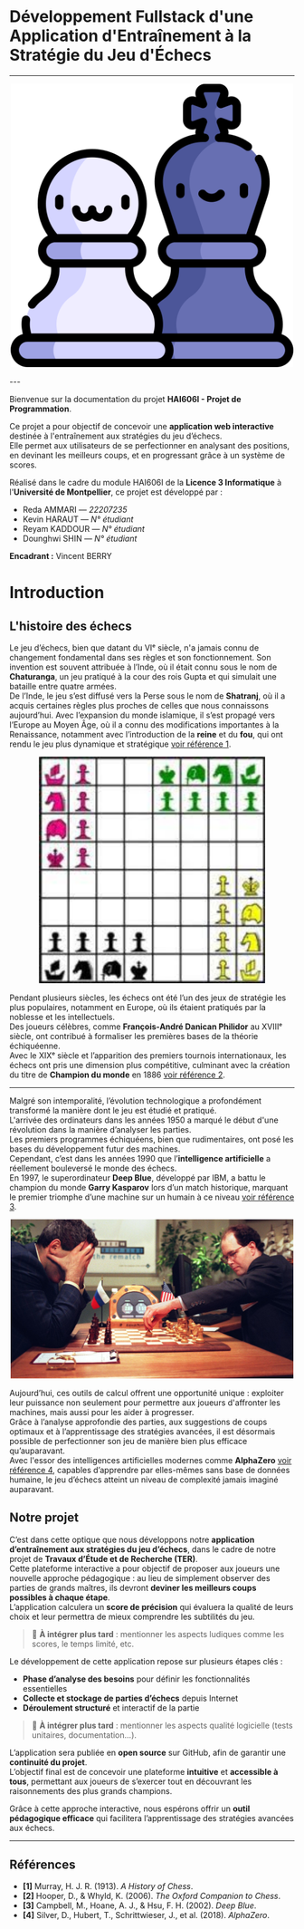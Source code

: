 # Développement Fullstack d'une Application d'Entraînement à la Stratégie du Jeu d'Échecs

---
<p align="center">
  <img src="figures/chess_indie.jpg" alt="image de pion" width="500"/>
</p>
---

Bienvenue sur la documentation du projet **HAI606I - Projet de Programmation**.

Ce projet a pour objectif de concevoir une **application web interactive** destinée à l'entraînement aux stratégies du jeu d’échecs.  
Elle permet aux utilisateurs de se perfectionner en analysant des positions, en devinant les meilleurs coups, et en progressant grâce à un système de scores.

Réalisé dans le cadre du module HAI606I de la **Licence 3 Informatique** à l'**Université de Montpellier**, ce projet est développé par :

- Reda AMMARI — *22207235*
- Kevin HARAUT — *N° étudiant*
- Reyam KADDOUR — *N° étudiant*
- Dounghwi SHIN — *N° étudiant*

**Encadrant :** Vincent BERRY



# Introduction

## L'histoire des échecs

Le jeu d’échecs, bien que datant du VIᵉ siècle, n'a jamais connu de changement fondamental dans ses règles et son fonctionnement. Son invention est souvent attribuée à l’Inde, où il était connu sous le nom de **Chaturanga**, un jeu pratiqué à la cour des rois Gupta et qui simulait une bataille entre quatre armées.  
De l’Inde, le jeu s’est diffusé vers la Perse sous le nom de **Shatranj**, où il a acquis certaines règles plus proches de celles que nous connaissons aujourd’hui. Avec l’expansion du monde islamique, il s’est propagé vers l’Europe au Moyen Âge, où il a connu des modifications importantes à la Renaissance, notamment avec l’introduction de la **reine** et du **fou**, qui ont rendu le jeu plus dynamique et stratégique [voir référence 1](#ref1).

<p align="center">
  <img src="figures/Chaturanga.jpeg" alt="Le Chaturanga, la base du jeu d'échecs moderne" width="400"/>
</p>

Pendant plusieurs siècles, les échecs ont été l’un des jeux de stratégie les plus populaires, notamment en Europe, où ils étaient pratiqués par la noblesse et les intellectuels.  
Des joueurs célèbres, comme **François-André Danican Philidor** au XVIIIᵉ siècle, ont contribué à formaliser les premières bases de la théorie échiquéenne.  
Avec le XIXᵉ siècle et l’apparition des premiers tournois internationaux, les échecs ont pris une dimension plus compétitive, culminant avec la création du titre de **Champion du monde** en 1886 [voir référence 2](#ref2).

---

Malgré son intemporalité, l’évolution technologique a profondément transformé la manière dont le jeu est étudié et pratiqué.  
L'arrivée des ordinateurs dans les années 1950 a marqué le début d'une révolution dans la manière d’analyser les parties.  
Les premiers programmes échiquéens, bien que rudimentaires, ont posé les bases du développement futur des machines.  
Cependant, c’est dans les années 1990 que l’**intelligence artificielle** a réellement bouleversé le monde des échecs.  
En 1997, le superordinateur **Deep Blue**, développé par IBM, a battu le champion du monde **Garry Kasparov** lors d’un match historique, marquant le premier triomphe d’une machine sur un humain à ce niveau [voir référence 3](#ref3).

<p align="center">
  <img src="figures/deep_blue.jpg" alt="Garry Kasparov contre Deep Blue en 1997" width="500"/>
</p>

Aujourd’hui, ces outils de calcul offrent une opportunité unique : exploiter leur puissance non seulement pour permettre aux joueurs d'affronter les machines, mais aussi pour les aider à progresser.  
Grâce à l’analyse approfondie des parties, aux suggestions de coups optimaux et à l’apprentissage des stratégies avancées, il est désormais possible de perfectionner son jeu de manière bien plus efficace qu’auparavant.  
Avec l'essor des intelligences artificielles modernes comme **AlphaZero** [voir référence 4](#ref4), capables d’apprendre par elles-mêmes sans base de données humaine, le jeu d’échecs atteint un niveau de complexité jamais imaginé auparavant.

## Notre projet

C’est dans cette optique que nous développons notre **application d’entraînement aux stratégies du jeu d’échecs**, dans le cadre de notre projet de **Travaux d’Étude et de Recherche (TER)**.  
Cette plateforme interactive a pour objectif de proposer aux joueurs une nouvelle approche pédagogique : au lieu de simplement observer des parties de grands maîtres, ils devront **deviner les meilleurs coups possibles à chaque étape**.  
L’application calculera un **score de précision** qui évaluera la qualité de leurs choix et leur permettra de mieux comprendre les subtilités du jeu.

> 📝 **À intégrer plus tard** : mentionner les aspects ludiques comme les scores, le temps limité, etc.

Le développement de cette application repose sur plusieurs étapes clés :
- **Phase d’analyse des besoins** pour définir les fonctionnalités essentielles
- **Collecte et stockage de parties d’échecs** depuis Internet
- **Déroulement structuré** et interactif de la partie

> 📝 **À intégrer plus tard** : mentionner les aspects qualité logicielle (tests unitaires, documentation...).

L’application sera publiée en **open source** sur GitHub, afin de garantir une **continuité du projet**.  
L’objectif final est de concevoir une plateforme **intuitive** et **accessible à tous**, permettant aux joueurs de s’exercer tout en découvrant les raisonnements des plus grands champions.

Grâce à cette approche interactive, nous espérons offrir un **outil pédagogique efficace** qui facilitera l’apprentissage des stratégies avancées aux échecs.

---

## Références

- <a id="ref1"></a> **[1]** Murray, H. J. R. (1913). *A History of Chess*.
- <a id="ref2"></a> **[2]** Hooper, D., & Whyld, K. (2006). *The Oxford Companion to Chess*.
- <a id="ref3"></a> **[3]** Campbell, M., Hoane, A. J., & Hsu, F. H. (2002). *Deep Blue*.
- <a id="ref4"></a> **[4]** Silver, D., Hubert, T., Schrittwieser, J., et al. (2018). *AlphaZero*.
